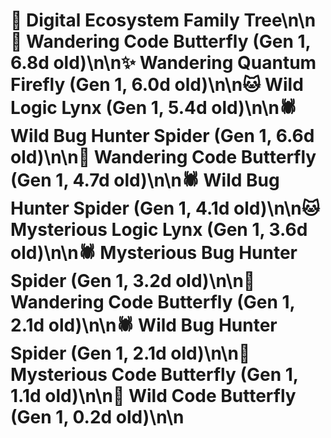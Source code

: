 # 🌳 Digital Ecosystem Family Tree\n\n🦋 Wandering Code Butterfly (Gen 1, 6.8d old)\n\n✨ Wandering Quantum Firefly (Gen 1, 6.0d old)\n\n🐱 Wild Logic Lynx (Gen 1, 5.4d old)\n\n🕷️ Wild Bug Hunter Spider (Gen 1, 6.6d old)\n\n🦋 Wandering Code Butterfly (Gen 1, 4.7d old)\n\n🕷️ Wild Bug Hunter Spider (Gen 1, 4.1d old)\n\n🐱 Mysterious Logic Lynx (Gen 1, 3.6d old)\n\n🕷️ Mysterious Bug Hunter Spider (Gen 1, 3.2d old)\n\n🦋 Wandering Code Butterfly (Gen 1, 2.1d old)\n\n🕷️ Wild Bug Hunter Spider (Gen 1, 2.1d old)\n\n🦋 Mysterious Code Butterfly (Gen 1, 1.1d old)\n\n🦋 Wild Code Butterfly (Gen 1, 0.2d old)\n\n